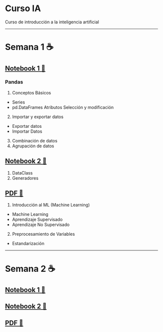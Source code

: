 # Curso IA 
Curso de introducción a la inteligencia artificial
____
# Semana 1 ☕️

## [Notebook 1 📔](https://github.com/Yesenia-AriasC/Curso-IA---Turing-Box-UNAL/blob/main/Semana1/1_Pandas_Basic.ipynb)

### Pandas
1. Conceptos Básicos
* Series
* pd.DataFrames
Atributos
Selección y modificación
2. Importar y exportar datos
* Exportar datos
* Importar Datos
3. Combinación de datos
4. Agrupación de datos

## [Notebook 2 📔](https://github.com/Yesenia-AriasC/Curso-IA/blob/main/Semana1/Semana1N2.ipynb)
 1. DataClass
 2. Generadores

## [PDF 📖](https://github.com/Yesenia-AriasC/Curso-IA/blob/main/Semana1/Clase%2001.pdf)
1. Introducción al ML (Machine Learning) 
* Machine Learning
* Aprendizaje Supervisado
* Aprendizaje No Supervisado
2. Preprocesamiento de Variables
* Estandarización

___
# Semana 2 ☕️
## [Notebook 1 📔]()
## [Notebook 2 📔]()
## [PDF 📖]()
